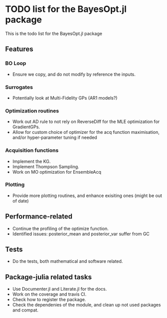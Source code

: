# TODO list for the BayesOpt.jl package
This is the todo list for the BayesOpt.jl package

## Features

### BO Loop
- Ensure we copy, and do not modify by reference the inputs.

### Surrogates
- Potentially look at Multi-Fidelity GPs (AR1 models?)

### Optimization routines
- Work out AD rule to not rely on ReverseDiff for the MLE optimization for GradientGPs.
- Allow for custom choice of optimizer for the acq function maximisation, and/or hyper-parameter tuning if needed

### Acquisition functions
- Implement the KG. 
- Implement Thompson Sampling.
- Work on MO optimization for EnsembleAcq

### Plotting
- Provide more plotting routines, and enhance exisiting ones (might be out of date)

## Performance-related 
- Continue the profiling of the optimize function.
- Identified issues: posterior_mean and posterior_var suffer from GC

## Tests
- Do the tests, both mathematical and software related.

## Package-julia related tasks
- Use Documenter.jl and Literate.jl for the docs.
- Work on the coverage and travis CI.
- Check how to register the package.
- Check the dependenies of the module, and clean up not used packages and compat.
